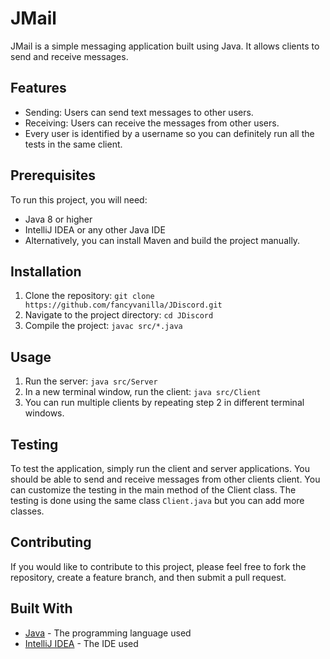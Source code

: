 # JMail

JMail is a simple messaging application built using Java. It allows clients to send and receive messages.

## Features

- Sending: Users can send text messages to other users.
- Receiving: Users can receive the messages from other users.
- Every user is identified by a username so you can definitely run all the tests in the same client.

## Prerequisites

To run this project, you will need:

- Java 8 or higher
- IntelliJ IDEA or any other Java IDE
- Alternatively, you can install Maven and build the project manually.

## Installation

1. Clone the repository: `git clone https://github.com/fancyvanilla/JDiscord.git`
2. Navigate to the project directory: `cd JDiscord`
3. Compile the project: `javac src/*.java`

## Usage

1. Run the server: `java src/Server`
2. In a new terminal window, run the client: `java src/Client`
3. You can run multiple clients by repeating step 2 in different terminal windows.

## Testing

To test the application, simply run the client and server applications. You should be able to send and receive messages from other clients client.
You can customize the testing in the main method of the Client class.
The testing is done using the same class `Client.java` but you can add more classes.

## Contributing

If you would like to contribute to this project, please feel free to fork the repository, create a feature branch, and then submit a pull request.

## Built With

- [Java](https://www.java.com/) - The programming language used
- [IntelliJ IDEA](https://www.jetbrains.com/idea/) - The IDE used
